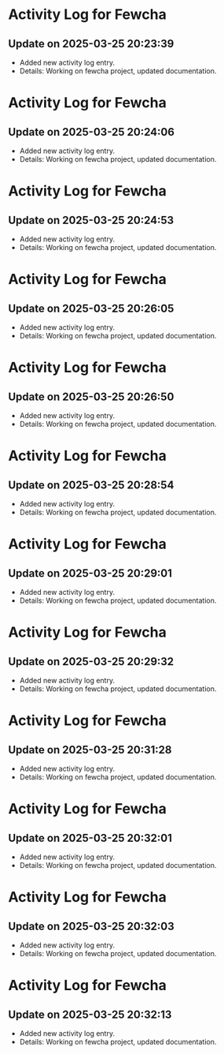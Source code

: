# Activity Log for Fewcha

## Update on 2025-03-25 20:23:39
- Added new activity log entry.
- Details: Working on fewcha project, updated documentation.

# Activity Log for Fewcha

## Update on 2025-03-25 20:24:06
- Added new activity log entry.
- Details: Working on fewcha project, updated documentation.

# Activity Log for Fewcha

## Update on 2025-03-25 20:24:53
- Added new activity log entry.
- Details: Working on fewcha project, updated documentation.

# Activity Log for Fewcha

## Update on 2025-03-25 20:26:05
- Added new activity log entry.
- Details: Working on fewcha project, updated documentation.

# Activity Log for Fewcha

## Update on 2025-03-25 20:26:50
- Added new activity log entry.
- Details: Working on fewcha project, updated documentation.

# Activity Log for Fewcha

## Update on 2025-03-25 20:28:54
- Added new activity log entry.
- Details: Working on fewcha project, updated documentation.

# Activity Log for Fewcha

## Update on 2025-03-25 20:29:01
- Added new activity log entry.
- Details: Working on fewcha project, updated documentation.

# Activity Log for Fewcha

## Update on 2025-03-25 20:29:32
- Added new activity log entry.
- Details: Working on fewcha project, updated documentation.

# Activity Log for Fewcha

## Update on 2025-03-25 20:31:28
- Added new activity log entry.
- Details: Working on fewcha project, updated documentation.

# Activity Log for Fewcha

## Update on 2025-03-25 20:32:01
- Added new activity log entry.
- Details: Working on fewcha project, updated documentation.

# Activity Log for Fewcha

## Update on 2025-03-25 20:32:03
- Added new activity log entry.
- Details: Working on fewcha project, updated documentation.

# Activity Log for Fewcha

## Update on 2025-03-25 20:32:13
- Added new activity log entry.
- Details: Working on fewcha project, updated documentation.

